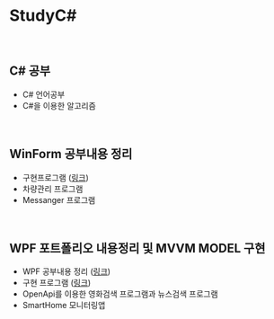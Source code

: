# StudyC#

<br/>

## C# 공부
- C# 언어공부
- C#을 이용한 알고리즘 

<br/>

## WinForm 공부내용 정리
- 구현프로그램 ([링크](https://github.com/Eilison98/StudyCS/tree/main/StudyWinForm#mook_carinfo))
- 차량관리 프로그램
- Messanger 프로그램

<br/>

## WPF 포트폴리오 내용정리 및 MVVM MODEL 구현
- WPF 공부내용 정리 ([링크](https://github.com/Eilison98/StudyCS/tree/main/StudyWpf#studywpf))
- 구현 프로그램 ([링크](https://github.com/Eilison98/StudyCS/tree/main/StudyWpf/PortFolio#wpf-%ED%8F%AC%ED%8A%B8%ED%8F%B4%EB%A6%AC%EC%98%A4))
- OpenApi를 이용한 영화검색 프로그램과 뉴스검색 프로그램
- SmartHome 모니터링앱

<br/>
